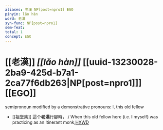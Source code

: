 ```yaml
---
aliases: 老漢 NP[post=npro1] EGO
pinyin: lǎo hàn
word: 老漢
syn-func: NP[post=npro1]
sem-feat: 
total: 1
concept: EGO 
---
```

# [[老漢]] *[[lǎo hàn]]*  [[uuid-13230028-2ba9-425d-b7a1-2ca77f6db263|NP[post=npro1]]] [[EGO]]
semipronoun modified by a demonstrative pronouns: I, this old fellow
 - [[祖堂集]] 這个**老漢**行腳時， / When this old fellow here (i.e. I myself) was practicing as an itinerant monk,[HXWD](https://hxwd.org/textview.html?location=KR6q0002_Yan_016-4133a.38)